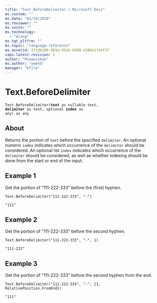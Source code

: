 ```yaml
---
title: "Text.BeforeDelimiter | Microsoft Docs"
ms.custom: ""
ms.date: "01/19/2018"
ms.reviewer: ""
ms.suite: ""
ms.technology: 
  - "mlang"
ms.tgt_pltfrm: ""
ms.topic: "language-reference"
ms.assetid: 2f1db106-903a-45eb-8d88-e586e1faef3f
caps.latest.revision: 2
author: "Minewiskan"
ms.author: "owend"
manager: "kfile"
---
```

# Text.BeforeDelimiter
<code>Text.BeforeDelimiter(**text** as nullable text, **delimiter** as text, optional **index** as any) as any</code>

## About
Returns the portion of <code>text</code> before the specified <code>delimiter</code>. An optional numeric <code>index</code> indicates which occurrence of the <code>delimiter</code> should be considered. An optional list <code>index</code> indicates which occurrence of the <code>delimiter</code> should be considered, as well as whether indexing should be done from the start or end of the input.

## Example 1
Get the portion of "111-222-333" before the (first) hyphen.

<code>Text.BeforeDelimiter("111-222-333", "-")</code>

<code>"111"</code>

## Example 2
Get the portion of "111-222-333" before the second hyphen.

<code>Text.BeforeDelimiter("111-222-333", "-", 1)</code>

<code>"111-222"</code>

## Example 3
Get the portion of "111-222-333" before the second hyphen from the end.

<code>Text.BeforeDelimiter("111-222-333", "-", {1, RelativePosition.FromEnd})</code>

<code>"111"</code>


  
